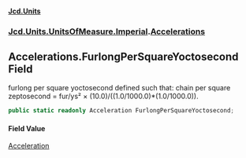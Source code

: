 #### [Jcd.Units](index.md 'index')
### [Jcd.Units.UnitsOfMeasure.Imperial](Jcd.Units.UnitsOfMeasure.Imperial.md 'Jcd.Units.UnitsOfMeasure.Imperial').[Accelerations](Accelerations.md 'Jcd.Units.UnitsOfMeasure.Imperial.Accelerations')

## Accelerations.FurlongPerSquareYoctosecond Field

furlong per square yoctosecond defined such that: chain per square zeptosecond = fur/ys² ×
(10.0)/((1.0/1000.0)*(1.0/1000.0)).

```csharp
public static readonly Acceleration FurlongPerSquareYoctosecond;
```

#### Field Value
[Acceleration](Acceleration.md 'Jcd.Units.UnitTypes.Acceleration')